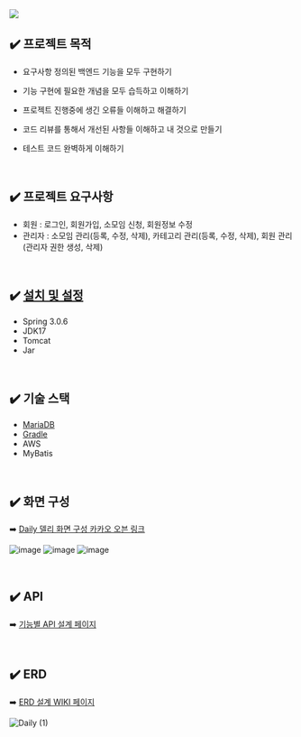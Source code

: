 <img src="https://capsule-render.vercel.app/api?type=wave&color=auto&height=300&section=header&text=Daily&fontSize=90" />

## ✔️ 프로젝트 목적
- 요구사항 정의된 백엔드 기능을 모두 구현하기
- 기능 구현에 필요한 개념을 모두 습득하고 이해하기
- 프로젝트 진행중에 생긴 오류들 이해하고 해결하기
- 코드 리뷰를 통해서 개선된 사항들 이해하고 내 것으로 만들기
- 테스트 코드 완벽하게 이해하기
  
  <br>
  
## ✔️ 프로젝트 요구사항
- 회원 : 로그인, 회원가입, 소모임 신청, 회원정보 수정
- 관리자 : 소모임 관리(등록, 수정, 삭제), 카테고리 관리(등록, 수정, 삭제), 회원 관리(관리자 권한 생성, 삭제)

<br>

## ✔️ [설치 및 설정](https://github.com/f-lab-edu/Daily/wiki/About-Daily-Project-%F0%9F%93%95)
- Spring 3.0.6
- JDK17
- Tomcat
- Jar

<br>

## ✔️ 기술 스택
- [MariaDB](https://github.com/f-lab-edu/Daily/wiki/DB-:-MariaDB)
- [Gradle](https://github.com/f-lab-edu/Daily/wiki/Build-Tool-:-Gradle)
- AWS
- MyBatis

<br>

## ✔️ 화면 구성
➡️ [Daily 델리 화면 구성 카카오 오븐 링크](https://ovenapp.io/view/CgBLAqU04G0hykV5P9lgNLVb5RXT5QVu/ElvAn)

![image](https://github.com/f-lab-edu/Daily/assets/87467958/5f7f94fc-638d-45a6-91a8-5e8e2d82c1b1)
![image](https://github.com/f-lab-edu/Daily/assets/87467958/cdb25cb4-b3de-40f3-b4b8-24eb7282d32a)
![image](https://github.com/f-lab-edu/Daily/assets/87467958/77c7c609-5486-4819-96c7-22d3ef13fff1)




<br>

## ✔️ API
➡️ [기능별 API 설계 페이지](https://github.com/f-lab-edu/Daily/wiki/%EA%B8%B0%EB%8A%A5%EB%B3%84-API-%EC%A0%95%EB%A6%AC)

<br>

## ✔️ ERD
➡️ [ERD 설계 WIKI 페이지](https://github.com/f-lab-edu/Daily/wiki/ERD-%EC%84%A4%EA%B3%84)

![Daily (1)](https://github.com/f-lab-edu/Daily/assets/9190171/6a033077-dd45-4c5d-a337-a98743746c54)

